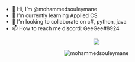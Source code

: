 - 👋 Hi, I’m @mohammedsouleymane
- 🌱 I’m currently learning Applied CS
- 💞️ I’m looking to collaborate on c#, python, java
- 📫 How to reach me discord: GeeGee#8924

<!---
mohammedsouleymane/mohammedsouleymane is a ✨ special ✨ repository because its `README.md` (this file) appears on your GitHub profile.
You can click the Preview link to take a look at your changes.
--->
<p align="center">
    <p align="center"> <td align="center" style="padding=0;width=50%;">
    <img src="https://github-readme-stats.vercel.app/api/?username=mohammedsouleymane" /> </p>
    <p align="center"> <img src="https://komarev.com/ghpvc/?username=mohammedsouleymane&style=flat-square&color=grey" alt="mohammedsouleymane" /> </p>
</p>
